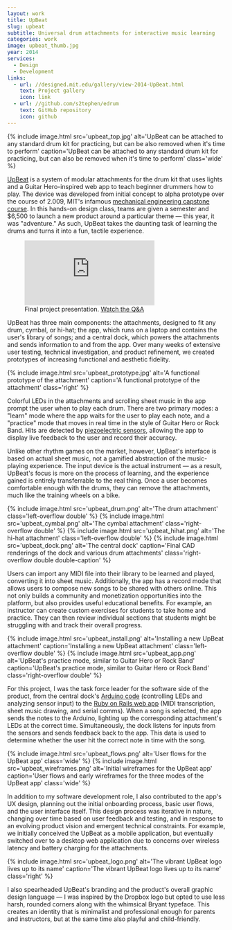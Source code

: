 ```yaml
---
layout: work
title: UpBeat
slug: upbeat
subtitle: Universal drum attachments for interactive music learning
categories: work
image: upbeat_thumb.jpg
year: 2014
services:
  - Design
  - Development
links:
  - url: //designed.mit.edu/gallery/view-2014-UpBeat.html
    text: Project gallery
    icon: link
  - url: //github.com/s2tephen/edrum
    text: GitHub repository
    icon: github
---
```


{% include image.html src='upbeat_top.jpg' alt='UpBeat can be attached to any standard drum kit for practicing, but can be also removed when it\'s time to perform' caption='UpBeat can be attached to any standard drum kit for practicing, but can also be removed when it\'s time to perform' class='wide' %}

[UpBeat](//designed.mit.edu/gallery/view-2014-UpBeat.html) is a system of modular attachments for the drum kit that uses lights and a Guitar Hero-inspired web app to teach beginner drummers how to play. The device was developed from initial concept to alpha prototype over the course of 2.009, MIT's infamous [mechanical engineering capstone course](//designed.mit.edu/gallery). In this hands-on design class, teams are given a semester and $6,500 to launch a new product around a particular theme — this year, it was "adventure." As such, UpBeat takes the daunting task of learning the drums and turns it into a fun, tactile experience.

<figure class="Embed">
  <iframe src="https://player.vimeo.com/video/114149570?color=773f9b" frameborder="0" webkitallowfullscreen mozallowfullscreen allowfullscreen></iframe>
  <figcaption class="Embed-caption u-textGray">Final project presentation. <a href="//vimeo.com/114149506">Watch the Q&amp;A</a></figcaption>
</figure>

UpBeat has three main components: the attachments, designed to fit any drum, cymbal, or hi-hat; the app, which runs on a laptop and contains the user's library of songs; and a central dock, which powers the attachments and sends information to and from the app. Over many weeks of extensive user testing, technical investigation, and product refinement, we created prototypes of increasing functional and aesthetic fidelity.

{% include image.html src='upbeat_prototype.jpg' alt='A functional prototype of the attachment' caption='A functional prototype of the attachment' class='right' %}

Colorful LEDs in the attachments and scrolling sheet music in the app prompt the user when to play each drum. There are two primary modes: a "learn" mode where the app waits for the user to play each note, and a "practice" mode that moves in real time in the style of Guitar Hero or Rock Band. Hits are detected by [piezoelectric sensors](//en.wikipedia.org/wiki/Piezoelectric_sensor), allowing the app to display live feedback to the user and record their accuracy.

Unlike other rhythm games on the market, however, UpBeat's interface is based on actual sheet music, not a gamified abstraction of the music-playing experience. The input device is the actual instrument — as a result, UpBeat's focus is more on the process of learning, and the experience gained is entirely transferrable to the real thing. Once a user becomes comfortable enough with the drums, they can remove the attachments, much like the training wheels on a bike.

{% include image.html src='upbeat_drum.png' alt='The drum attachment' class='left-overflow double' %}
{% include image.html src='upbeat_cymbal.png' alt='The cymbal attachment' class='right-overflow double' %}
{% include image.html src='upbeat_hihat.png' alt='The hi-hat attachment' class='left-overflow double' %}
{% include image.html src='upbeat_dock.png' alt='The central dock' caption='Final CAD renderings of the dock and various drum attachments' class='right-overflow double double-caption' %}

Users can import any MIDI file into their library to be learned and played, converting it into sheet music. Additionally, the app has a record mode that allows users to compose new songs to be shared with others online. This not only builds a community and monetization opportunities into the platform, but also provides useful educational benefits. For example, an instructor can create custom exercises for students to take home and practice. They can then review individual sections that students might be struggling with and track their overall progress.

{% include image.html src='upbeat_install.png' alt='Installing a new UpBeat attachment' caption='Installing a new UpBeat attachment' class='left-overflow double' %}
{% include image.html src='upbeat_app.png' alt='UpBeat\'s practice mode, similar to Guitar Hero or Rock Band' caption='UpBeat\'s practice mode, similar to Guitar Hero or Rock Band' class='right-overflow double' %}

For this project, I was the task force leader for the software side of the product, from the central dock's [Arduino code](//github.com/s2tephen/edrum-arduino) (controlling LEDs and analyzing sensor input) to the [Ruby on Rails web app](//github.com/s2tephen/edrum) (MIDI transcription, sheet music drawing, and serial comms). When a song is selected, the app sends the notes to the Arduino, lighting up the corresponding attachment's LEDs at the correct time. Simultaneously, the dock listens for inputs from the sensors and sends feedback back to the app. This data is used to determine whether the user hit the correct note in time with the song.

{% include image.html src='upbeat_flows.png' alt='User flows for the UpBeat app' class='wide' %}
{% include image.html src='upbeat_wireframes.png' alt='Initial wireframes for the UpBeat app' caption='User flows and early wireframes for the three modes of the UpBeat app' class='wide' %}

In addition to my software development role, I also contributed to the app's UX design, planning out the initial onboarding process, basic user flows, and the user interface itself. This design process was iterative in nature, changing over time based on user feedback and testing, and in response to an evolving product vision and emergent technical constraints. For example, we initially conceived the UpBeat as a mobile application, but eventually switched over to a desktop web application due to concerns over wireless latency and battery charging for the attachments.

{% include image.html src='upbeat_logo.png' alt='The vibrant UpBeat logo lives up to its name' caption='The vibrant UpBeat logo lives up to its name' class='right' %}

I also spearheaded UpBeat's branding and the product's overall graphic design language — I was inspired by the Dropbox logo but opted to use less harsh, rounded corners along with the whimsical Bryant typeface. This creates an identity that is minimalist and professional enough for parents and instructors, but at the same time also playful and child-friendly.
